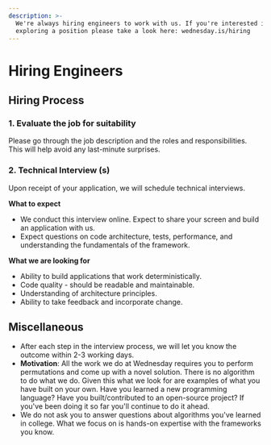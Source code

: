 ```yaml
---
description: >-
  We're always hiring engineers to work with us. If you're interested in
  exploring a position please take a look here: wednesday.is/hiring
---
```


# Hiring Engineers

## Hiring Process

### 1. Evaluate the job for suitability

Please go through the job description and the roles and responsibilities. This will help avoid any last-minute surprises.

### 2. Technical Interview (s)

Upon receipt of your application, we will schedule technical interviews.

**What to expect**

* We conduct this interview online. Expect to share your screen and build an application with us.
* Expect questions on code architecture, tests, performance, and understanding the fundamentals of the framework.

**What we are looking for**

* Ability to build applications that work deterministically.
* Code quality - should be readable and maintainable.
* Understanding of architecture principles.
* Ability to take feedback and incorporate change.

## **Miscellaneous**

* After each step in the interview process, we will let you know the outcome within 2-3 working days.
* **Motivation**: All the work we do at Wednesday requires you to perform permutations and come up with a novel solution. There is no algorithm to do what we do. Given this what we look for are examples of what you have built on your own. Have you learned a new programming language? Have you built/contributed to an open-source project? If you've been doing it so far you'll continue to do it ahead.
* We do not ask you to answer questions about algorithms you've learned in college. What we focus on is hands-on expertise with the frameworks you know.
